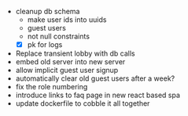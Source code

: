 - cleanup db schema 
  - make user ids into uuids 
  - guest users
  - not null constraints
  - [x] pk for logs
- Replace transient lobby with db calls
- embed old server into new server
- allow implicit guest user signup
- automatically clear old guest users after a week?
- fix the role numbering
- introduce links to faq page in new react based spa
- update dockerfile to cobble it all together
